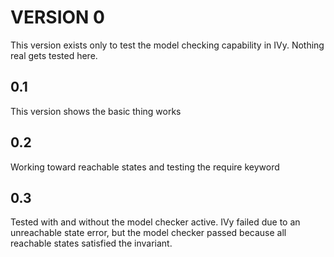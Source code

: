 # VERSION 0
This version exists only to test the model checking capability in IVy. Nothing real gets tested here.

## 0.1
This version shows the basic thing works

## 0.2
Working toward reachable states and testing the require keyword

## 0.3
Tested with and without the model checker active. IVy failed due to an unreachable state error, but the model checker passed because all reachable states satisfied the invariant.


